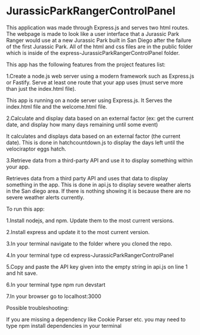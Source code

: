 # JurassicParkRangerControlPanel

This application was made through Express.js and serves two html routes. The webpage is made to look like a user interface that a Jurassic Park Ranger would use at a new Jurassic Park built in San Diego after the failure of the first Jurassic Park. All of the html and css files are in the public folder which is inside of the express-JurassicParkRangerControlPanel folder. 

This app has the following features from the project features list:

1.Create a node.js web server using a modern framework such as Express.js or Fastify.  Serve at least one route that your app uses (must serve more than just the index.html file).

This app is running on a node server using Express.js. It Serves the index.html file and the welcome.html file.

2.Calculate and display data based on an external factor (ex: get the current date, and display how many days remaining until some event)

It calculates and displays data based on an external factor (the current date).
This is done in hatchcountdown.js to display the days left until the velociraptor eggs hatch.

3.Retrieve data from a third-party API and use it to display something within your app.

Retrieves data from a third party API and uses that data to display something in the app. This is done in api.js to display severe weather alerts in the San diego area. If there is nothing showing it is because there are no severe weather alerts currently.



To run this app:

1.Install nodejs, and npm. Update them to the most current versions.

2.Install express and update it to the most current version.

3.In your terminal navigate to the folder where you cloned the repo.

4.In your terminal type cd express-JurassicParkRangerControlPanel

5.Copy and paste the API key given into the empty string in api.js on line 1 and hit save.

6.In your terminal type npm run devstart

7.In your browser go to localhost:3000



Possible troubleshooting:

If you are missing a dependency like Cookie Parser etc. you may need to type npm install dependencies in your terminal
